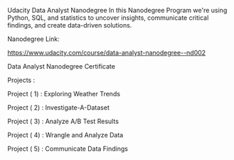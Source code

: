 Udacity Data Analyst Nanodegree
In this Nanodegree Program we're using Python, SQL, and statistics to uncover insights, communicate critical findings, and create data-driven solutions.

Nanodegree Link:

https://www.udacity.com/course/data-analyst-nanodegree--nd002

Data Analyst Nanodegree Certificate

Projects :

Project ( 1) : Exploring Weather Trends

Project ( 2) : Investigate-A-Dataset

Project ( 3) : Analyze A/B Test Results

Project ( 4) : Wrangle and Analyze Data

Project ( 5) : Communicate Data Findings 

